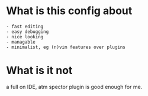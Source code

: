 # What is this config about
	- fast editing
	- easy debugging
	- nice looking
	- managable
	- minimalist, eg (n)vim features over plugins

# What is it not
a full on IDE, atm spector plugin is good enough for me.
